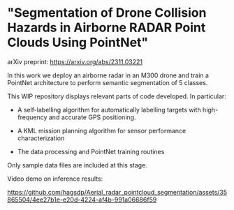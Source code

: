 # "Segmentation of Drone Collision Hazards in Airborne RADAR Point Clouds Using PointNet" 
arXiv preprint: https://arxiv.org/abs/2311.03221

In this work we deploy an airborne radar in an M300 drone and train a PointNet architecture to perform semantic segmentation of 5 classes. 

This WIP repository displays relevant parts of code developed. In particular:

- A self-labelling algorithm for automatically labelling targets with high-frequency and accurate GPS positioning.

- A KML mission planning algorithm for sensor performance characterization

- The data processing and PointNet training routines

Only sample data files are included at this stage.

Video demo on inference results:


https://github.com/hagsdp/Aerial_radar_pointcloud_segmentation/assets/35865504/4ee27b1e-e20d-4224-af4b-991a06686f59


